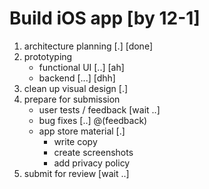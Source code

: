 # Build iOS app [by 12-1]
1. architecture planning [.] [done]
2. prototyping
	- functional UI [..] [ah]
	- backend [...] [dhh]
3. clean up visual design [.]
4. prepare for submission
	- user tests / feedback [wait ..]
	- bug fixes [..] @(feedback)
	- app store material [.]
		- write copy
		- create screenshots
		- add privacy policy
5. submit for review [wait ..]